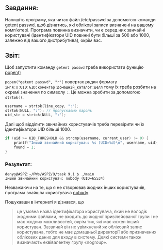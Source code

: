 ## Завдання:
Напишіть програму, яка читає файл /etc/passwd за допомогою команди getent passwd, щоб дізнатись, які облікові записи визначені на вашому комп’ютері.
 Програма повинна визначити, чи є серед них звичайні користувачі (ідентифікатори UID повинні бути більші за 500 або 1000, залежно від вашого дистрибутива), окрім вас.

## Звіт:
Щоб запустити команду `getent passwd` треба використати функцію [popen()](https://man7.org/linux/man-pages/man3/popen.3.html)

`popen("getent passwd", "r")`  повертає рядки формату `ім'я:х:UID:GID:коментар:домашній_каталог:шелл` тому їх треба розбити на окремі значення по символу `:`. Це можна зробити за допомогою `strtok()`.
```c
username = strtok(line_copy, ":");
strtok(NULL, ":"); // пропускаємо пароль
uid_str = strtok(NULL, ":");
```

Далі щоб відділити звичайних користувачів треба перевірити чи їх ідентифікатори UID більші 1000.
```c
if (uid >= UID_THRESHOLD && strcmp(username, current_user) != 0) {
    printf("Інший звичайний користувач: %s (UID=%d)\n", username, uid);
    found = 1;
}
```

### Результат:
```
denys@ASPZ:~/PWs/ASPZ/9/task 9.1 $ ./main
Інший звичайний користувач: nobody (UID=65534)
```
Незважаючи на те, що я не створював жодних інших користувачів, програма знайшла користувача [nobody](https://en.wikipedia.org/wiki/Nobody_(username))

Пошукавши в інтернеті я дізнався, що
> це умовна назва ідентифікатора користувача, який не володіє жодними файлами, не входить до жодної привілейованої групи і не має жодних можливостей, окрім тих, які має кожен інший користувач. Зазвичай він не увімкнений як обліковий запис користувача, тобто не має домашньої директорії або призначених облікових даних для входу в систему. Деякі системи також визначають еквівалентну групу «nogroup».